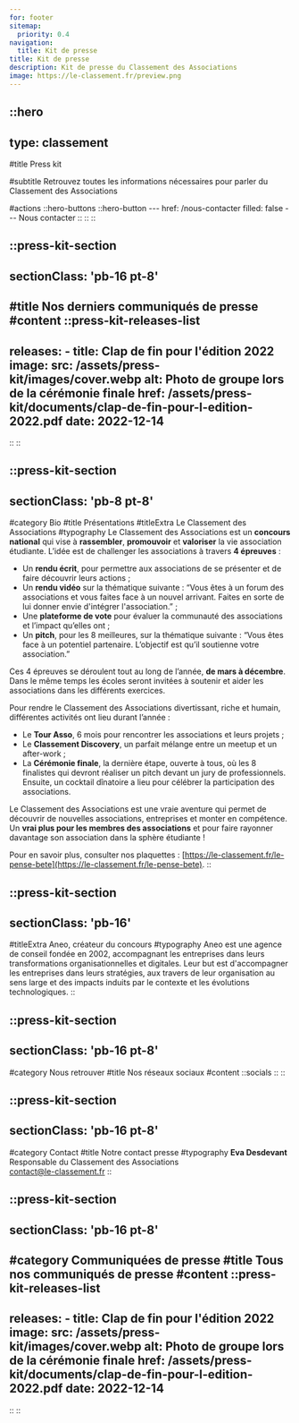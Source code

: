 ```yaml
---
for: footer
sitemap:
  priority: 0.4
navigation:
  title: Kit de presse
title: Kit de presse
description: Kit de presse du Classement des Associations
image: https://le-classement.fr/preview.png
---
```


::hero
---
type: classement
---
#title
Press kit

#subtitle
Retrouvez toutes les informations nécessaires pour parler du Classement des Associations

#actions
  ::hero-buttons
    ::hero-button
    ---
    href: /nous-contacter
    filled: false
    ---
    Nous contacter
    ::
  ::
::

::press-kit-section
---
sectionClass: 'pb-16 pt-8'
---
#title
Nos derniers communiqués de presse
#content
  ::press-kit-releases-list
  ---
  releases:
    - title: Clap de fin pour l'édition 2022
      image:
        src: /assets/press-kit/images/cover.webp
        alt: Photo de groupe lors de la cérémonie finale
      href: /assets/press-kit/documents/clap-de-fin-pour-l-edition-2022.pdf
      date: 2022-12-14
  ---
  ::
::

::press-kit-section
---
sectionClass: 'pb-8 pt-8'
---
#category
Bio
#title
Présentations
#titleExtra
Le Classement des Associations
#typography
Le Classement des Associations est un **concours national** qui vise à **rassembler**, **promouvoir** et **valoriser** la vie association étudiante. L’idée est de challenger les associations à travers **4 épreuves** :

- Un **rendu écrit**, pour permettre aux associations de se présenter et de faire découvrir leurs actions ;
- Un **rendu vidéo** sur la thématique suivante : “Vous êtes à un forum des associations et vous faites face à un nouvel arrivant. Faites en sorte de lui donner envie d'intégrer l'association.” ;
- Une **plateforme de vote** pour évaluer la communauté des associations et l’impact qu’elles ont ;
- Un **pitch**, pour les 8 meilleures, sur la thématique suivante : “Vous êtes face à un potentiel partenaire. L’objectif est qu’il soutienne votre association.”

Ces 4 épreuves se déroulent tout au long de l’année, **de mars à décembre**. Dans le même temps les écoles seront invitées à soutenir et aider les associations dans les différents exercices.

Pour rendre le Classement des Associations divertissant, riche et humain, différentes activités ont lieu durant l’année :

- Le **Tour Asso**, 6 mois pour rencontrer les associations et leurs projets ;
- Le **Classement Discovery**, un parfait mélange entre un meetup et un after-work ;
- La **Cérémonie finale**, la dernière étape, ouverte à tous, où les 8 finalistes qui devront réaliser un pitch devant un jury de professionnels. Ensuite, un cocktail dînatoire a lieu pour célébrer la participation des associations.

Le Classement des Associations est une vraie aventure qui permet de découvrir de nouvelles associations, entreprises et monter en compétence. Un **vrai plus pour les membres des associations** et pour faire rayonner davantage son association dans la sphère étudiante !

Pour en savoir plus, consulter nos plaquettes : [https://le-classement.fr/le-pense-bete](https://le-classement.fr/le-pense-bete).
::

::press-kit-section
---
sectionClass: 'pb-16'
---
#titleExtra
Aneo, créateur du concours
#typography
Aneo  est  une  agence  de  conseil  fondée  en  2002,  accompagnant  les  entreprises dans    leurs    transformations    organisationnelles    et    digitales.    Leur    but    est d'accompagner   les   entreprises   dans   leurs   stratégies,   aux   travers   de   leur organisation au sens large et des impacts induits par le contexte et les évolutions technologiques.
::

::press-kit-section
---
sectionClass: 'pb-16 pt-8'
---
#category
Nous retrouver
#title
Nos réseaux sociaux
#content
  ::socials
  ::
::

::press-kit-section
---
sectionClass: 'pb-16 pt-8'
---
#category
Contact
#title
Notre contact presse
#typography
**Eva Desdevant**<br />
Responsable du Classement des Associations<br />
[contact@le-classement.fr](mailto:contact@le-classement.fr)
::

::press-kit-section
---
sectionClass: 'pb-16 pt-8'
---
#category
Communiquées de presse
#title
Tous nos communiqués de presse
#content
  ::press-kit-releases-list
  ---
  releases:
    - title: Clap de fin pour l'édition 2022
      image:
        src: /assets/press-kit/images/cover.webp
        alt: Photo de groupe lors de la cérémonie finale
      href: /assets/press-kit/documents/clap-de-fin-pour-l-edition-2022.pdf
      date: 2022-12-14
  ---
  ::
::
